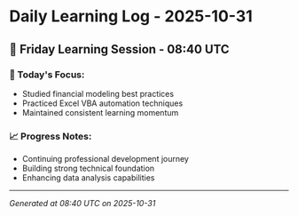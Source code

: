 # Daily Learning Log - 2025-10-31

## 📅 Friday Learning Session - 08:40 UTC

### 🎯 Today's Focus:
- Studied financial modeling best practices
- Practiced Excel VBA automation techniques
- Maintained consistent learning momentum

### 📈 Progress Notes:
- Continuing professional development journey
- Building strong technical foundation
- Enhancing data analysis capabilities

---
*Generated at 08:40 UTC on 2025-10-31*
